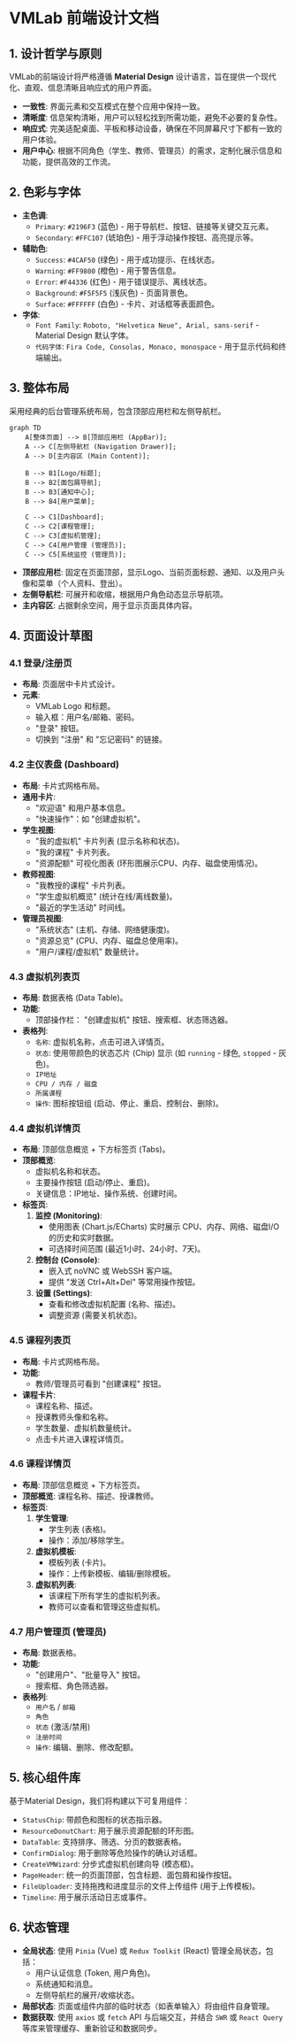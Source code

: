# VMLab 前端设计文档

## 1. 设计哲学与原则

VMLab的前端设计将严格遵循 **Material Design** 设计语言，旨在提供一个现代化、直观、信息清晰且响应式的用户界面。

- **一致性**: 界面元素和交互模式在整个应用中保持一致。
- **清晰度**: 信息架构清晰，用户可以轻松找到所需功能，避免不必要的复杂性。
- **响应式**: 完美适配桌面、平板和移动设备，确保在不同屏幕尺寸下都有一致的用户体验。
- **用户中心**: 根据不同角色（学生、教师、管理员）的需求，定制化展示信息和功能，提供高效的工作流。

## 2. 色彩与字体

- **主色调**:
  - `Primary`: `#2196F3` (蓝色) - 用于导航栏、按钮、链接等关键交互元素。
  - `Secondary`: `#FFC107` (琥珀色) - 用于浮动操作按钮、高亮提示等。
- **辅助色**:
  - `Success`: `#4CAF50` (绿色) - 用于成功提示、在线状态。
  - `Warning`: `#FF9800` (橙色) - 用于警告信息。
  - `Error`: `#F44336` (红色) - 用于错误提示、离线状态。
  - `Background`: `#F5F5F5` (浅灰色) - 页面背景色。
  - `Surface`: `#FFFFFF` (白色) - 卡片、对话框等表面颜色。
- **字体**:
  - `Font Family`: `Roboto, "Helvetica Neue", Arial, sans-serif` - Material Design 默认字体。
  - `代码字体`: `Fira Code, Consolas, Monaco, monospace` - 用于显示代码和终端输出。

## 3. 整体布局

采用经典的后台管理系统布局，包含顶部应用栏和左侧导航栏。

```mermaid
graph TD
    A[整体页面] --> B[顶部应用栏 (AppBar)];
    A --> C[左侧导航栏 (Navigation Drawer)];
    A --> D[主内容区 (Main Content)];

    B --> B1[Logo/标题];
    B --> B2[面包屑导航];
    B --> B3[通知中心];
    B --> B4[用户菜单];

    C --> C1[Dashboard];
    C --> C2[课程管理];
    C --> C3[虚拟机管理];
    C --> C4[用户管理 (管理员)];
    C --> C5[系统监控 (管理员)];
```

- **顶部应用栏**: 固定在页面顶部，显示Logo、当前页面标题、通知、以及用户头像和菜单（个人资料、登出）。
- **左侧导航栏**: 可展开和收缩，根据用户角色动态显示导航项。
- **主内容区**: 占据剩余空间，用于显示页面具体内容。

## 4. 页面设计草图

### 4.1 登录/注册页

- **布局**: 页面居中卡片式设计。
- **元素**:
  - VMLab Logo 和标题。
  - 输入框：用户名/邮箱、密码。
  - "登录" 按钮。
  - 切换到 "注册" 和 "忘记密码" 的链接。

### 4.2 主仪表盘 (Dashboard)

- **布局**: 卡片式网格布局。
- **通用卡片**:
  - "欢迎语" 和用户基本信息。
  - "快速操作"：如 "创建虚拟机"。
- **学生视图**:
  - "我的虚拟机" 卡片列表 (显示名称和状态)。
  - "我的课程" 卡片列表。
  - "资源配额" 可视化图表 (环形图展示CPU、内存、磁盘使用情况)。
- **教师视图**:
  - "我教授的课程" 卡片列表。
  - "学生虚拟机概览" (统计在线/离线数量)。
  - "最近的学生活动" 时间线。
- **管理员视图**:
  - "系统状态" (主机、存储、网络健康度)。
  - "资源总览" (CPU、内存、磁盘总使用率)。
  - "用户/课程/虚拟机" 数量统计。

### 4.3 虚拟机列表页

- **布局**: 数据表格 (Data Table)。
- **功能**:
  - 顶部操作栏： "创建虚拟机" 按钮、搜索框、状态筛选器。
- **表格列**:
  - `名称`: 虚拟机名称，点击可进入详情页。
  - `状态`: 使用带颜色的状态芯片 (Chip) 显示 (如 `running` - 绿色, `stopped` - 灰色)。
  - `IP地址`
  - `CPU / 内存 / 磁盘`
  - `所属课程`
  - `操作`: 图标按钮组 (启动、停止、重启、控制台、删除)。

### 4.4 虚拟机详情页

- **布局**: 顶部信息概览 + 下方标签页 (Tabs)。
- **顶部概览**:
  - 虚拟机名称和状态。
  - 主要操作按钮 (启动/停止、重启)。
  - 关键信息：IP地址、操作系统、创建时间。
- **标签页**:
  1. **监控 (Monitoring)**:
     - 使用图表 (Chart.js/ECharts) 实时展示 CPU、内存、网络、磁盘I/O 的历史和实时数据。
     - 可选择时间范围 (最近1小时、24小时、7天)。
  2. **控制台 (Console)**:
     - 嵌入式 noVNC 或 WebSSH 客户端。
     - 提供 "发送 Ctrl+Alt+Del" 等常用操作按钮。
  4. **设置 (Settings)**:
     - 查看和修改虚拟机配置 (名称、描述)。
     - 调整资源 (需要关机状态)。

### 4.5 课程列表页

- **布局**: 卡片式网格布局。
- **功能**:
  - 教师/管理员可看到 "创建课程" 按钮。
- **课程卡片**:
  - 课程名称、描述。
  - 授课教师头像和名称。
  - 学生数量、虚拟机数量统计。
  - 点击卡片进入课程详情页。

### 4.6 课程详情页

- **布局**: 顶部信息概览 + 下方标签页。
- **顶部概览**: 课程名称、描述、授课教师。
- **标签页**:
  1. **学生管理**:
     - 学生列表 (表格)。
     - 操作：添加/移除学生。
  2. **虚拟机模板**:
     - 模板列表 (卡片)。
     - 操作：上传新模板、编辑/删除模板。
  3. **虚拟机列表**:
     - 该课程下所有学生的虚拟机列表。
     - 教师可以查看和管理这些虚拟机。

### 4.7 用户管理页 (管理员)

- **布局**: 数据表格。
- **功能**:
  - "创建用户"、"批量导入" 按钮。
  - 搜索框、角色筛选器。
- **表格列**:
  - `用户名` / `邮箱`
  - `角色`
  - `状态` (激活/禁用)
  - `注册时间`
  - `操作`: 编辑、删除、修改配额。

## 5. 核心组件库

基于Material Design，我们将构建以下可复用组件：

- `StatusChip`: 带颜色和图标的状态指示器。
- `ResourceDonutChart`: 用于展示资源配额的环形图。
- `DataTable`: 支持排序、筛选、分页的数据表格。
- `ConfirmDialog`: 用于删除等危险操作的确认对话框。
- `CreateVMWizard`: 分步式虚拟机创建向导 (模态框)。
- `PageHeader`: 统一的页面顶部，包含标题、面包屑和操作按钮。
- `FileUploader`: 支持拖拽和进度显示的文件上传组件 (用于上传模板)。
- `Timeline`: 用于展示活动日志或事件。

## 6. 状态管理

- **全局状态**: 使用 `Pinia` (Vue) 或 `Redux Toolkit` (React) 管理全局状态，包括：
  - 用户认证信息 (Token, 用户角色)。
  - 系统通知和消息。
  - 左侧导航栏的展开/收缩状态。
- **局部状态**: 页面或组件内部的临时状态（如表单输入）将由组件自身管理。
- **数据获取**: 使用 `axios` 或 `fetch` API 与后端交互，并结合 `SWR` 或 `React Query` 等库来管理缓存、重新验证和数据同步。

